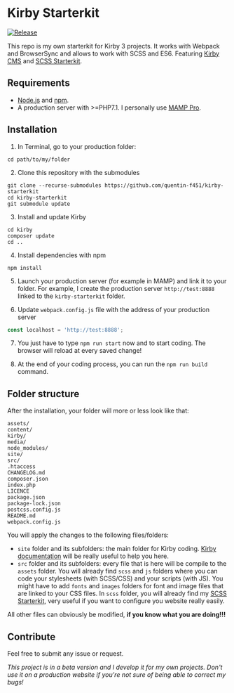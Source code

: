 # Kirby Starterkit
[![Release](https://img.shields.io/github/release-pre/quentin-f451/kirby-starterkit.svg)](https://github.com/quentin-f451/kirby-starterkit/releases)

This repo is my own starterkit for Kirby 3 projects. It works with Webpack and BrowserSync and allows to work with SCSS and ES6. Featuring [Kirby CMS](https://getkirby.com/) and [SCSS Starterkit](https://github.com/quentin-f451/scss-starterkit).

## Requirements

+ [Node.js](https://nodejs.org/en/) and [npm](https://www.npmjs.com/).
+ A production server with >=PHP7.1. I personally use [MAMP Pro](https://www.mamp.info/en/mamp-pro/).

## Installation

1. In Terminal, go to your production folder:
```
cd path/to/my/folder
```

2. Clone this repository with the submodules
```
git clone --recurse-submodules https://github.com/quentin-f451/kirby-starterkit
cd kirby-starterkit
git submodule update
```

3. Install and update Kirby
```
cd kirby
composer update
cd ..
```

4. Install dependencies with npm
```
npm install
```

5. Launch your production server (for example in MAMP) and link it to your folder. For example, I create the production server `http://test:8888` linked to the `kirby-starterkit` folder.

6. Update `webpack.config.js` file with the address of your production server
```js
const localhost = 'http://test:8888';
```

7. You just have to type `npm run start` now and to start coding. The browser will reload at every saved change!

8. At the end of your coding process, you can run the `npm run build` command.

## Folder structure

After the installation, your folder will more or less look like that:

```
assets/
content/
kirby/
media/
node_modules/
site/
src/
.htaccess
CHANGELOG.md
composer.json
index.php
LICENCE
package.json
package-lock.json
postcss.config.js
README.md
webpack.config.js
```

You will apply the changes to the following files/folders:
+ `site` folder and its subfolders: the main folder for Kirby coding. [Kirby documentation](https://getkirby.com/docs/reference) will be really useful to help you here.
+ `src` folder and its subfolders: every file that is here will be compile to the `assets` folder. You will already find `scss` and `js` folders where you can code your stylesheets (with SCSS/CSS) and your scripts (with JS). You might have to add `fonts` and `images` folders for font and image files that are linked to your CSS files. In `scss` folder, you will already find my [SCSS Starterkit](https://github.com/quentin-f451/scss-starterkit), very useful if you want to configure you website really easily. 

All other files can obviously be modified, **if you know what you are doing!!!**

## Contribute 

Feel free to submit any issue or request.

*This project is in a beta version and I develop it for my own projects. Don't use it on a production website if you're not sure of being able to correct my bugs!*

